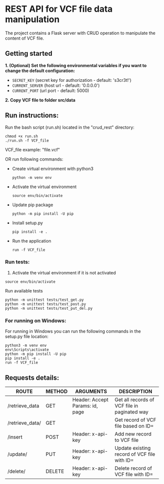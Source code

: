 # REST API for VCF file data manipulation

The project contains a Flask server with CRUD operation to manipulate
the content of VCF file.

## Getting started
**1. (Optional) Set the following environmental variables if you want to change the
default configuration:**

- `SECRET_KEY` (secret key for authorization - default: 's3cr3t!')
- `CURRENT_SERVER` (host url - default: '0.0.0.0')
- `CURRENT_PORT` (url port - default: 5000)

**2. Copy VCF file to folder src/data**

## **Run instructions**:
Run the bash script (run.sh) located in the "crud_rest" directory:
    
    chmod +x run.sh
    ./run.sh -f VCF_file

VCF_file example: "file.vcf"
    
OR run following commands:

- Create virtual environment with python3
    ```
    python -m venv env
    ```
- Activate the virtual environment
    ```
    source env/bin/activate
    ```
- Update pip package
    ```
    python -m pip install -U pip
    ```
- Install setup.py
    ```
    pip install -e .
    ```
- Run the application
    ```
    run -f VCF_file
    ```
### **Run tests**:
1. Activate the virtual environment if it is not activated
```
source env/bin/activate
```
Run available tests
   ```
   python -m unittest tests/test_get.py
   python -m unittest tests/test_post.py
   python -m unittest tests/test_put_del.py
   ````


### **For running on Windows**:
For running in Windows you can run the following commands in the
setup.py file location:
```
python3 -m venv env
env\Scripts\activate
python -m pip install -U pip
pip install -e .
run -f VCF_file
```


## **Requests details**:

| ROUTE               | METHOD | ARGUMENTS                        | DESCRIPTION                                     |
|---------------------|--------|----------------------------------|-------------------------------------------------|
| /retrieve_data      | GET    | Header: Accept Params: id, page  | Get all records of VCF file in paginated way    |
| /retrieve_data/<id> | GET    |                                  | Get record of VCF file based on ID=<id>         |
| /insert             | POST   | Header: x-api-key                | Add new record to VCF file                      |
| /update/<id>        | PUT    | Header: x-api-key                | Update existing record of VCF file with ID=<id> |
| /delete/<id>        | DELETE | Header: x-api-key                | Delete record of VCF file with ID=<id>          |

